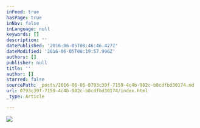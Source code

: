 ```yaml
---
inFeed: true
hasPage: true
inNav: false
inLanguage: null
keywords: []
description: ''
datePublished: '2016-06-05T08:46:46.427Z'
dateModified: '2016-06-05T08:19:57.996Z'
authors: []
publisher: null
title: ''
author: []
starred: false
sourcePath: _posts/2016-06-05-0793c39f-7159-4c4b-982c-b8cdfbd30174.md
url: 0793c39f-7159-4c4b-982c-b8cdfbd30174/index.html
_type: Article

---
```

![](https://the-grid-user-content.s3-us-west-2.amazonaws.com/6c7c48c3-00b9-4fb8-8323-7253985c4208.jpg)